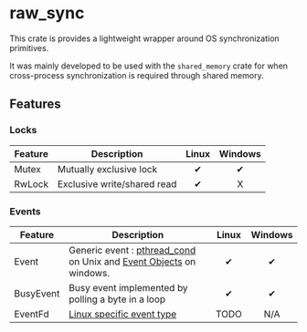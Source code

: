 # raw_sync
This crate is provides a lightweight wrapper around OS synchronization primitives.

It was mainly developed to be used with the `shared_memory` crate for when cross-process synchronization is required through shared memory.


## Features
### Locks
| Feature| Description | Linux | Windows|
|--------|-------------|:-----:|:------:|
|Mutex|Mutually exclusive lock|✔|✔|
|RwLock|Exclusive write/shared read|✔|X|


### Events

| Feature| Description | Linux | Windows|
|--------|-------------|:-----:|:------:|
|Event| Generic event : [pthread_cond](https://linux.die.net/man/3/pthread_cond_init) on Unix and [Event Objects](https://msdn.microsoft.com/en-us/library/windows/desktop/ms682655.aspx) on windows. |✔|✔|
|BusyEvent|Busy event implemented by polling a byte in a loop|✔|✔|
|EventFd|[Linux specific event type](http://man7.org/linux/man-pages/man2/eventfd.2.html)|TODO|N/A|
